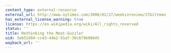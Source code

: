 ```yaml
---
content_type: external-resource
external_url: http://www.nytimes.com/2008/01/27/weekinreview/27bittman.html?_r=1
has_external_license_warning: true
license: https://en.wikipedia.org/wiki/All_rights_reserved
status: ''
title: Rethinking the Meat-Guzzler
uid: 3eb52d04-cc43-44b2-91af-30c879b90d45
wayback_url: ''
---
```

